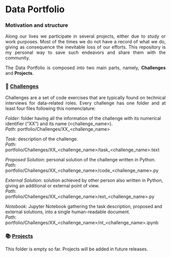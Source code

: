 # Data Portfolio 

### Motivation and structure

<p align="justify">
Along our lives we participate in several projects, either due to study or work purposes. Most of the times we do not have a record of what we do, giving as consequence the inevitable loss of our efforts. This repository is my personal way to save such endeavors and share them with the community. 
</p>

<p align="justify">
The Data Portfolio is composed into two main parts, namely, <b>Challenges</b> and <b>Projects</b>. 
</p>

### 🔰 [Challenges](https://github.com/wgfajardom/portfolio/tree/main/Challenges)

<p align="justify">
Challenges are a set of code exercises that are typically found on technical interviews for data-related roles. Every challenge has one folder and at least four files following this nomenclature:
</p>

*Folder*: folder having all the information of the challenge with its numerical identifier ("XX") and its name (<challenge_name>).\
*Path*: portfolio/Challenges/XX_<challenge_name>

*Task*: description of the challenge.\
*Path*: portfolio/Challenges/XX_<challenge_name>/task_<challenge_name>.text

*Proposed Solution*: personal solution of the challenge written in Python.\
*Path*: portfolio/Challenges/XX_<challenge_name>/code_<challenge_name>.py

*External Solution*: solution achieved by other person also written in Python, giving an additional or external point of view.\
*Path*: portfolio/Challenges/XX_<challenge_name>/ext_<challenge_name>.py

*Notebook*: Jupyter Notebook gathering the task description, proposed and external solutions, into a single human-readable document.\
*Path*: portfolio/Challenges/XX_<challenge_name>/nt_<challenge_name>.ipynb

### 📚 [Projects](https://github.com/wgfajardom/portfolio/tree/main/Projects)

This folder is empty so far. Projects will be added in future releases.
